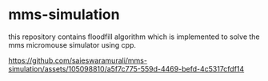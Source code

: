 # mms-simulation
this repository contains floodfill algorithm which is implemented to solve the mms micromouse simulator using cpp. 






https://github.com/saieswaramurali/mms-simulation/assets/105098810/a5f7c775-559d-4469-befd-4c5317cfdf14

